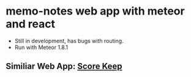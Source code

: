 # memo-notes web app with meteor and react
- Still in development, has bugs with routing.
- Run with Meteor 1.8.1

## Similiar Web App: [Score Keep](https://github.com/irenezyx/Score_Keep_Web_Application)
